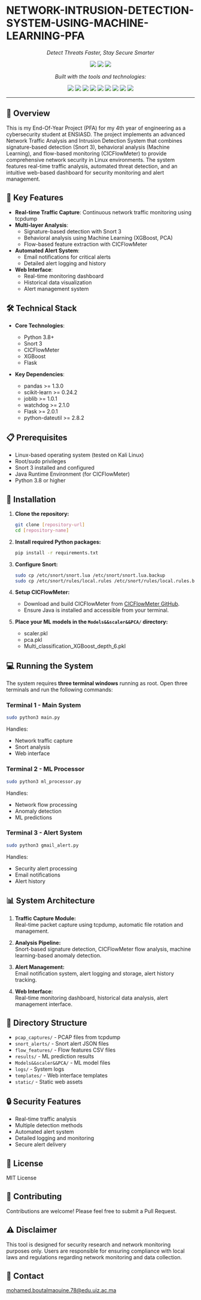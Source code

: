 # NETWORK-INTRUSION-DETECTION-SYSTEM-USING-MACHINE-LEARNING-PFA

<p align="center">
  <em>Detect Threats Faster, Stay Secure Smarter</em>
</p>

<p align="center">
  <img src="https://img.shields.io/badge/last%20commit-today-brightgreen" />
  <img src="https://img.shields.io/badge/java-41.5%25-blue" />
  <img src="https://img.shields.io/badge/languages-7-informational" />
</p>

<p align="center">
  <em>Built with the tools and technologies:</em>
</p>

<p align="center">
  <img src="https://img.shields.io/badge/Flask-black?logo=flask" />
  <img src="https://img.shields.io/badge/JSON-black?logo=json" />
  <img src="https://img.shields.io/badge/Markdown-black?logo=markdown" />
  <img src="https://img.shields.io/badge/scikit-learn-orange?logo=scikit-learn" />
  <img src="https://img.shields.io/badge/Gradle-02303A?logo=gradle" />
  <img src="https://img.shields.io/badge/XML-0060ac?logo=xml" />
  <img src="https://img.shields.io/badge/Python-3776AB?logo=python" />
  <img src="https://img.shields.io/badge/bat-4B4B77?logo=windows-terminal" />
  <img src="https://img.shields.io/badge/pandas-150458?logo=pandas" />
</p>

---

## 🌟 Overview

This is my End-Of-Year Project (PFA) for my 4th year of engineering as a cybersecurity student at ENSIASD. The project implements an advanced Network Traffic Analysis and Intrusion Detection System that combines signature-based detection (Snort 3), behavioral analysis (Machine Learning), and flow-based monitoring (CICFlowMeter) to provide comprehensive network security in Linux environments. The system features real-time traffic analysis, automated threat detection, and an intuitive web-based dashboard for security monitoring and alert management.

## 🚀 Key Features

- **Real-time Traffic Capture**: Continuous network traffic monitoring using tcpdump
- **Multi-layer Analysis**:
  - Signature-based detection with Snort 3
  - Behavioral analysis using Machine Learning (XGBoost, PCA)
  - Flow-based feature extraction with CICFlowMeter
- **Automated Alert System**:
  - Email notifications for critical alerts
  - Detailed alert logging and history
- **Web Interface**:
  - Real-time monitoring dashboard
  - Historical data visualization
  - Alert management system

## 🛠️ Technical Stack

- **Core Technologies**:
  - Python 3.8+
  - Snort 3
  - CICFlowMeter
  - XGBoost
  - Flask

- **Key Dependencies**:
  - pandas >= 1.3.0
  - scikit-learn >= 0.24.2
  - joblib >= 1.0.1
  - watchdog >= 2.1.0
  - Flask >= 2.0.1
  - python-dateutil >= 2.8.2

## 📋 Prerequisites

- Linux-based operating system (tested on Kali Linux)
- Root/sudo privileges
- Snort 3 installed and configured
- Java Runtime Environment (for CICFlowMeter)
- Python 3.8 or higher

## 🚀 Installation

1. **Clone the repository:**
   ```bash
   git clone [repository-url]
   cd [repository-name]
   ```

2. **Install required Python packages:**
   ```bash
   pip install -r requirements.txt
   ```

3. **Configure Snort:**
   ```bash
   sudo cp /etc/snort/snort.lua /etc/snort/snort.lua.backup
   sudo cp /etc/snort/rules/local.rules /etc/snort/rules/local.rules.backup
   ```

4. **Setup CICFlowMeter:**
   - Download and build CICFlowMeter from [CICFlowMeter GitHub](https://github.com/ahlashkari/CICFlowMeter).
   - Ensure Java is installed and accessible from your terminal.

5. **Place your ML models in the `Models&&scaler&&PCA/` directory:**
   - scaler.pkl
   - pca.pkl
   - Multi_classification_XGBoost_depth_6.pkl

## 💻 Running the System

The system requires **three terminal windows** running as root. Open three terminals and run the following commands:

### Terminal 1 - Main System
```bash
sudo python3 main.py
```
Handles:
- Network traffic capture
- Snort analysis
- Web interface

### Terminal 2 - ML Processor
```bash
sudo python3 ml_processor.py
```
Handles:
- Network flow processing
- Anomaly detection
- ML predictions

### Terminal 3 - Alert System
```bash
sudo python3 gmail_alert.py
```
Handles:
- Security alert processing
- Email notifications
- Alert history

## 📊 System Architecture

1. **Traffic Capture Module:**  
   Real-time packet capture using tcpdump, automatic file rotation and management.

2. **Analysis Pipeline:**  
   Snort-based signature detection, CICFlowMeter flow analysis, machine learning-based anomaly detection.

3. **Alert Management:**  
   Email notification system, alert logging and storage, alert history tracking.

4. **Web Interface:**  
   Real-time monitoring dashboard, historical data analysis, alert management interface.

## 📁 Directory Structure

- `pcap_captures/` - PCAP files from tcpdump
- `snort_alerts/` - Snort alert JSON files
- `flow_features/` - Flow features CSV files
- `results/` - ML prediction results
- `Models&&scaler&&PCA/` - ML model files
- `logs/` - System logs
- `templates/` - Web interface templates
- `static/` - Static web assets

## 🔒 Security Features

- Real-time traffic analysis
- Multiple detection methods
- Automated alert system
- Detailed logging and monitoring
- Secure alert delivery

## 📝 License

MIT License

## 👥 Contributing

Contributions are welcome! Please feel free to submit a Pull Request.

## ⚠️ Disclaimer

This tool is designed for security research and network monitoring purposes only. Users are responsible for ensuring compliance with local laws and regulations regarding network monitoring and data collection.

## 📧 Contact

mohamed.boutalmaouine.78@edu.uiz.ac.ma
